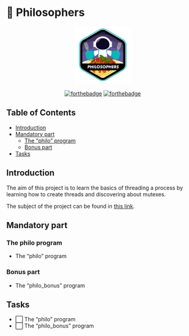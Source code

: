 # :older_man: Philosophers

<div align=center>

  ![badge](https://raw.githubusercontent.com/angelamcosta/angelamcosta/main/42_badges/philosopherse.png)

  [![forthebadge](https://forthebadge.com/images/badges/made-with-c.svg)](https://forthebadge.com)  [![forthebadge](https://forthebadge.com/images/badges/built-by-codebabes.svg)](https://forthebadge.com)
</div>

## Table of Contents

- [Introduction](#introduction)
- [Mandatory part](#mandatory-part)
  - [The “philo” program](#the-philo-program)
  - [Bonus part](#bonus-part)
- [Tasks](#tasks)

## Introduction

The aim of this project is to learn the basics of threading a process by learning how to create threads and discovering about mutexes.

The subject of the project can be found in [this link](https://raw.githubusercontent.com/angelamcosta/philosophers/main/en.subject.pdf).

## Mandatory part

### The philo program

- The “philo” program

### Bonus part
- The “philo_bonus” program

## Tasks

- :white_large_square: The “philo” program
- :white_large_square: The “philo_bonus” program
